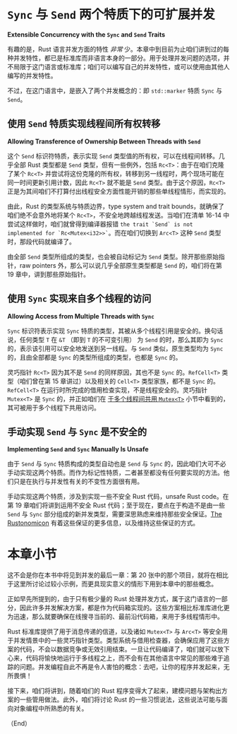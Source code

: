 # `Sync` 与 `Send` 两个特质下的可扩展并发

**Extensible Concurrency with the `Sync` and `Send` Traits**


有趣的是，Rust 语言并发方面的特性 *非常* 少。本章中到目前为止咱们讲到过的每种并发特性，都已是标准库而非语言本身的一部分。用于处理并发问题的选项，并不局限于这门语言或标准库；咱们可以编写自己的并发特性，或可以使用由其他人编写的并发特性。

不过，在这门语言中，是嵌入了两个并发概念的：即 `std::marker` 特质 `Sync` 与 `Send`。


## 使用 `Send` 特质实现线程间所有权转移

**Allowing Transference of Ownership Between Threads with `Send`**


这个 `Send` 标识符特质，表示实现 `Send` 类型值的所有权，可以在线程间转移。几乎全部 Rust 类型都是 `Send` 类型，但有一些例外，包括 `Rc<T>`：由于在咱们克隆了某个 `Rc<T>` 并尝试将这份克隆的所有权，转移到另一线程时，两个现场可能在同一时间更新引用计数，因此 `Rc<T>` 就不能是 `Send` 类型。由于这个原因，`Rc<T>` 正是为其间咱们不打算付出线程安全方面性能开销的那些单线程情形，而实现的。

由此，Rust 的类型系统与特质边界，type system and trait bounds，就确保了咱们绝不会意外地将某个 `Rc<T>`，不安全地跨越线程发送。当咱们在清单 16-14 中尝试这样做时，咱们就曾得到编译器报错 `` the trait `Send` is not implemented for `Rc<Mutex<i32>>` ``。而在咱们切换到 `Arc<T>` 这种 `Send` 类型时，那段代码就编译了。

由全部 `Send` 类型所组成的类型，也会被自动标记为 `Send` 类型。除开那些原始指针，raw pointers 外，那么可以说几乎全部原生类型都是 `Send` 的，咱们将在第 19 章中，讲到那些原始指针。


## 使用 `Sync` 实现来自多个线程的访问

**Allowing Access from Multiple Threads with `Sync`**

`Sync` 标识符表示实现 `Sync` 特质的类型，其被从多个线程引用是安全的。换句话说，任何类型 `T` 在 `&T` （即到 `T` 的不可变引用） 为 `Send` 的时，那么其即为 `Sync` 的，表示该引用可以安全地发送到另一线程。与 `Send` 类似，原生类型均为 `Sync` 的，且由全部都是 `Sync` 的类型所组成的类型，也都是 `Sync` 的。

灵巧指针 `Rc<T>` 因为其不是 `Send` 的同样原因，其也不是 `Sync` 的。`RefCell<T>` 类型（咱们曾在第 15 章讲过）以及相关的 `Cell<T>` 类型家族，都不是 `Sync` 的。`RefCell<T>` 在运行时所完成的借用检查实现，不是线程安全的。灵巧指针 `Mutex<T>` 是 `Sync` 的，并正如咱们在 [于多个线程间共用 `Mutex<T>`](#在多个线程间共用-mutext) 小节中看到的，其可被用于多个线程下共用访问。


## 手动实现 `Send` 与 `Sync` 是不安全的

**Implementing `Send` and `Sync` Manually Is Unsafe**


由于 `Send` 与 `Sync` 特质构成的类型自动也是 `Send` 与 `Sync` 的，因此咱们大可不必手动实现这两个特质。而作为标记性特质，二者甚至都没有任何要实现的方法。他们只是在执行与并发性有关的不变性方面很有用。

手动实现这两个特质，涉及到实现一些不安全 Rust 代码，unsafe Rust code。在第 19 章咱们将讲到运用不安全 Rust 代码；至于现在，要点在于构造不是由一些 `Send` 与 `Sync` 部分组成的新并发类型，需要深思熟虑来维持那些安全保证。[The Rustonomicon](https://doc.rust-lang.org/nomicon/index.html) 有着这些保证的更多信息，以及维持这些保证的方式。


# 本章小节

这不会是你在本书中将见到并发的最后一章：第 20 张中的那个项目，就将在相比于这里所讨论过较小示例，而更具现实意义的情形下用到本章中的那些概念。

正如早先所提到的，由于只有极少量的 Rust 处理并发方式，属于这门语言的一部分，因此许多并发解决方案，都是作为代码箱实现的。这些方案相比标准库进化更为迅速，那么就要确保在线搜寻当前的、最前沿代码箱，来用于多线程情形中。

Rust 标准库提供了用于消息传递的信道，以及诸如 `Mutex<T>` 与 `Arc<T>` 等安全用于并发情景中的一些灵巧指针类型。类型系统与借用检查器，会确保应用了这些方案的代码，不会以数据竞争或无效引用结束。一旦让代码编译了，咱们就可以放下心来，代码将愉快地运行于多线程之上，而不会有在其他语言中常见的那些难于追踪的问题。并发编程自此不再是令人害怕的概念：去吧，让你的程序并发起来，无所畏惧！

接下来，咱们将讲到，随着咱们的 Rust 程序变得大了起来，建模问题与架构出方案的一些管用做法。此外，咱们将讨论 Rust 的一些习惯说法，这些说法可能与面向对象编程中所熟悉的有关。


（End）


